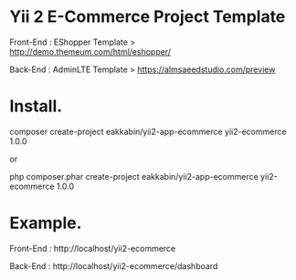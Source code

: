 Yii 2 E-Commerce Project Template
===============================

Front-End : EShopper Template > http://demo.themeum.com/html/eshopper/
 
Back-End : AdminLTE Template > https://almsaeedstudio.com/preview


Install.
===============================

composer create-project eakkabin/yii2-app-ecommerce yii2-ecommerce 1.0.0

or 

php composer.phar create-project eakkabin/yii2-app-ecommerce yii2-ecommerce 1.0.0


Example.
===============================

Front-End : http://localhost/yii2-ecommerce

Back-End : http://localhost/yii2-ecommerce/dashboard
